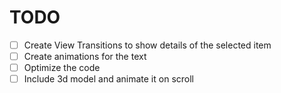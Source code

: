 # TODO

- [ ] Create View Transitions to show details of the selected item
- [ ] Create animations for the text
- [ ] Optimize the code
- [ ] Include 3d model and animate it on scroll

